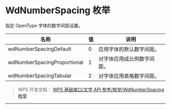 # WdNumberSpacing 枚举

指定 OpenType 字体的数字间距设置。

| 名称                        | 值  | 说明                       |
|-----------------------------|-----|----------------------------|
| wdNumberSpacingDefault      | 0   | 应用字体的默认数字间距。   |
| wdNumberSpacingProportional | 1   | 对字体应用成比例数字间距。 |
| wdNumberSpacingTabular      | 2   | 对字体应用表格数字间距。   |

> WPS 开发文档： [WPS 基础接口/文字 API 参考/枚举/WdNumberSpacing 枚举](https://qn.cache.wpscdn.cn/encs/doc/office_v19/topics/WPS%20%E5%9F%BA%E7%A1%80%E6%8E%A5%E5%8F%A3/%E6%96%87%E5%AD%97%20API%20%E5%8F%82%E8%80%83/%E6%9E%9A%E4%B8%BE/WdNumberSpacing%20%E6%9E%9A%E4%B8%BE.html)

------------------------------------------------------------------------

